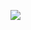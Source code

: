 ![]([https://pandao.github.io/editor.md/images/logos/editormd-logo-180x180.png](https://cdn.discordapp.com/attachments/1214969681614741527/1214985286782812180/image.png?ex=65fb1a39&is=65e8a539&hm=9645c8c18b8dd34c92ed5c9599cce412f12dcc71a7b8f5987a63989cb18963eb&)https://cdn.discordapp.com/attachments/1214969681614741527/1214985286782812180/image.png?ex=65fb1a39&is=65e8a539&hm=9645c8c18b8dd34c92ed5c9599cce412f12dcc71a7b8f5987a63989cb18963eb&)
